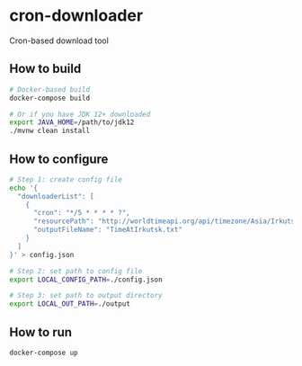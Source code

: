 # cron-downloader
Cron-based download tool

## How to build
```bash
# Docker-based build
docker-compose build
```

```bash
# Or if you have JDK 12+ downloaded
export JAVA_HOME=/path/to/jdk12
./mvnw clean install
```

## How to configure
```bash
# Step 1: create config file
echo '{
  "downloaderList": [
    {
      "cron": "*/5 * * * * ?",
      "resourcePath": "http://worldtimeapi.org/api/timezone/Asia/Irkutsk.txt",
      "outputFileName": "TimeAtIrkutsk.txt"
    }
  ]
}' > config.json

# Step 2: set path to config file
export LOCAL_CONFIG_PATH=./config.json

# Step 3: set path to output directory
export LOCAL_OUT_PATH=./output
```

## How to run
```bash
docker-compose up
```